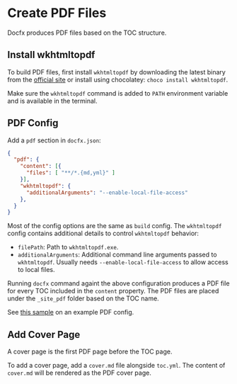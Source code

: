 # Create PDF Files

Docfx produces PDF files based on the TOC structure.

## Install wkhtmltopdf

To build PDF files, first install `wkhtmltopdf` by downloading the latest binary from the [official site](https://wkhtmltopdf.org/downloads.html) or install using chocolatey: `choco install wkhtmltopdf`.

Make sure the `wkhtmltopdf` command is added to `PATH` environment variable and is available in the terminal.

## PDF Config

Add a `pdf` section in `docfx.json`:

```json
{
  "pdf": {
    "content": [{
      "files": [ "**/*.{md,yml}" ]
    }],
    "wkhtmltopdf": {
      "additionalArguments": "--enable-local-file-access"
    },
  }
}
```

Most of the config options are the same as `build` config. The `wkhtmltopdf` config contains additional details to control `wkhtmltopdf` behavior:
- `filePath`: Path to `wkhtmltopdf.exe`.
- `additionalArguments`: Additional command line arguments passed to `wkhtmltopdf`. Usually needs `--enable-local-file-access` to allow access to local files.

Running `docfx` command againt the above configuration produces a PDF file for every TOC included in the `content` property. The PDF files are placed under the `_site_pdf` folder based on the TOC name.

See [this sample](https://github.com/dotnet/docfx/tree/main/samples/seed) on an example PDF config.

## Add Cover Page

A cover page is the first PDF page before the TOC page.

To add a cover page, add a `cover.md` file alongside `toc.yml`. The content of `cover.md` will be rendered as the PDF cover page.

